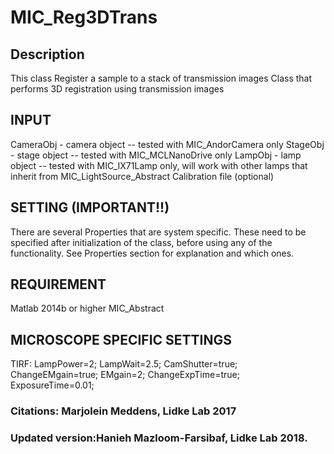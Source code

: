 # MIC_Reg3DTrans

## Description
This class Register a sample to a stack of transmission images Class that performs 3D registration using transmission images

## INPUT
CameraObj - camera object -- tested with MIC_AndorCamera only
StageObj - stage object -- tested with MIC_MCLNanoDrive only
LampObj - lamp object -- tested with MIC_IX71Lamp only, will work
with other lamps that inherit from
MIC_LightSource_Abstract
Calibration file (optional)

## SETTING (IMPORTANT!!)
There are several Properties that are system specific. These need
to be specified after initialization of the class, before using
any of the functionality. See Properties section for explanation
and which ones.

## REQUIREMENT
Matlab 2014b or higher
MIC_Abstract

## MICROSCOPE SPECIFIC SETTINGS
TIRF: LampPower=2; LampWait=2.5; CamShutter=true; ChangeEMgain=true;
EMgain=2; ChangeExpTime=true; ExposureTime=0.01;
### Citations: Marjolein Meddens,  Lidke Lab 2017
### Updated version:Hanieh Mazloom-Farsibaf, Lidke Lab 2018.

